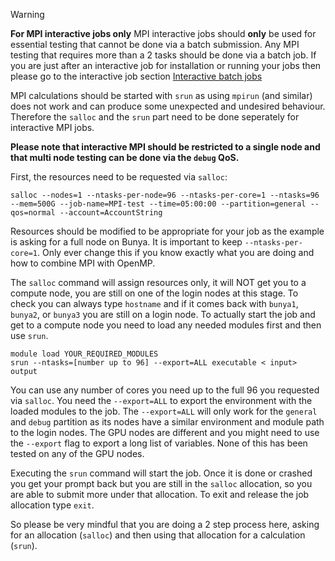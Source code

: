 >[!WARNING]
>**For MPI interactive jobs only**
>MPI interactive jobs should **only** be used for essential testing that cannot be done via a batch submission. Any MPI testing that requires more than a 2 tasks should be done via a batch job.
>If you are just after an interactive job for installation or running your jobs then please go to the interactive job section [Interactive batch jobs](https://github.com/UQ-RCC/hpc-docs/blob/main/guides/Bunya-User-Guide.md#interactive-jobs)

MPI calculations should be started with `srun` as using `mpirun` (and similar) does not work and can produce some unexpected and undesired behaviour. 
Therefore the `salloc` and the `srun` part need to be done seperately for interactive MPI jobs.

**Please note that interactive MPI should be restricted to a single node and that multi node testing can be done via the `debug` QoS.**

First, the resources need to be requested via `salloc`:

```
salloc --nodes=1 --ntasks-per-node=96 --ntasks-per-core=1 --ntasks=96 --mem=500G --job-name=MPI-test --time=05:00:00 --partition=general --qos=normal --account=AccountString
```
Resources should be modified to be appropriate for your job as the example is asking for a full node on Bunya. It is important to keep `--ntasks-per-core=1`. 
Only ever change this if you know exactly what you are doing and how to combine MPI with OpenMP.

The `salloc` command will assign resources only, it will NOT get you to a compute node, you are still on one of the login nodes at this stage. To check you can 
always type `hostname` and if it comes back with `bunya1`, `bunya2`, or `bunya3` you are still on a login node. To actually start the 
job and get to a compute node you need to load any needed modules first and then use `srun`.

```
module load YOUR_REQUIRED_MODULES
srun --ntasks=[number up to 96] --export=ALL executable < input> output
```

You can use any number of cores you need up to the full 96 you requested via `salloc`. You need the
`--export=ALL` to export the environment with the loaded modules to the job. The `--export=ALL` will only work for the `general` and `debug` partition as its 
nodes have a similar environment and module path to the login nodes. The GPU nodes are different and you might need to use the `--export` flag to export a long 
list of variables. None of this has been tested on any of the GPU nodes.   


Executing the `srun` command will start the job. Once it is done or crashed you get your prompt back but you are still in the `salloc` allocation, 
so you are able to submit more under that allocation. To exit and release the job allocation type `exit`.

So please be very mindful that you are doing a 2 step process here, asking for an allocation (`salloc`) and then using that allocation for a calculation (`srun`). 
 
